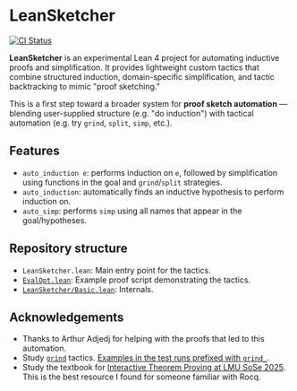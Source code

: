 # LeanSketcher

[![CI Status](https://github.com/namin/LeanSketcher/actions/workflows/lean_action_ci.yml/badge.svg)](https://github.com/namin/LeanSketcher/actions/workflows/lean_action_ci.yml)


**LeanSketcher** is an experimental Lean 4 project for automating inductive proofs and simplification. It provides lightweight custom tactics that combine structured induction, domain-specific simplification, and tactic backtracking to mimic "proof sketching."

This is a first step toward a broader system for **proof sketch automation** — blending user-supplied structure (e.g. "do induction") with tactical automation (e.g. try `grind`, `split`, `simp`, etc.).

## Features

* `auto_induction e`: performs induction on `e`, followed by simplification using functions in the goal and `grind`/`split` strategies.
* `auto_induction`: automatically finds an inductive hypothesis to perform induction on.
* `auto_simp`: performs `simp` using all names that appear in the goal/hypotheses.

## Repository structure

* `LeanSketcher.lean`: Main entry point for the tactics.
* [`EvalOpt.lean`](EvalOpt.lean): Example proof script demonstrating the tactics.
* [`LeanSketcher/Basic.lean`](LeanSketcher/Basic.lean): Internals.

## Acknowledgements

* Thanks to Arthur Adjedj for helping with the proofs that led to this automation.
* Study [`grind`](https://github.com/leanprover/lean4/tree/master/src/Lean/Meta/Tactic/Grind) tactics. [Examples in the test runs prefixed with `grind_`](https://github.com/leanprover/lean4/tree/master/tests/lean/run).
* Study the textbook for [Interactive Theorem Proving at LMU SoSe 2025](https://github.com/blanchette/interactive_theorem_proving_2025). This is the best resource I found for someone familiar with Rocq.
